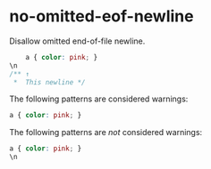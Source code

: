 # no-omitted-eof-newline

Disallow omitted end-of-file newline.

```css
    a { color: pink; }
\n
/** ↑
 *  This newline */
```

The following patterns are considered warnings:

```css
a { color: pink; }
```

The following patterns are *not* considered warnings:

```css
a { color: pink; }
\n
```
